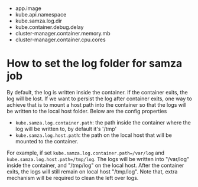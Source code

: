 
# 
- app.image
- kube.api.namespace 
- kube.samza.log.dir 
- kube.container.debug.delay
- cluster-manager.container.memory.mb
- cluster-manager.container.cpu.cores

# How to set the log folder for samza job
By default, the log is written inside the container. If the container exits, the log will be lost. If we want to persist
the log after container exits, one way to achieve that is to mount a host path into the container so that the logs will
be written to the local host folder. Below are the config properties

- `kube.samza.log.container.path`: the path inside the container where the log will be written to, by default it's '/tmp'
- `kube.samza.log.host.path`: the path on the local host that will be mounted to the container.

For example, if set `kube.samza.log.container.path=/var/log` and `kube.samza.log.host.path=/tmp/log`. The logs will be 
written into "/var/log" inside the container, and "/tmp/log" on the local host. After the container exits, the logs will
still remain on local host "/tmp/log". Note that, extra mechanism will be required to clean the left over logs.
